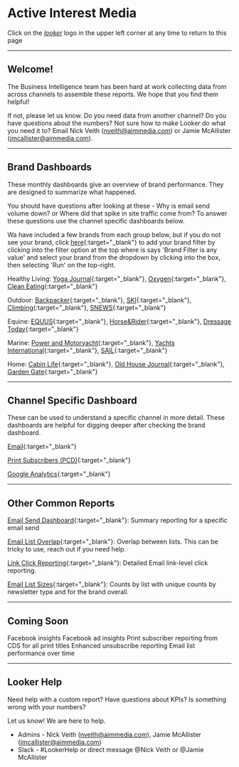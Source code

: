 # Active Interest Media
Click on the [_looker_](https://aimmedia.looker.com) logo in the upper left corner at any time to return to this page

---

## Welcome!

The Business Intelligence team has been hard at work collecting data from across channels to assemble these reports. We hope that you find them helpful!

If not, please let us know. Do you need data from another channel? Do you have questions about the numbers? Not sure how to make Looker do what you need it to? Email Nick Veith (nveith@aimmedia.com) or Jamie McAllister (jmcallister@aimmedia.com).

---

## Brand Dashboards
These monthly dashboards give an overview of brand performance. They are designed to summarize what happened.

You should have questions after looking at these - Why is email send volume down? or Where did that spike in site traffic come from? To answer these questions use the channel specific dashboards below.

Wa have included a few brands from each group below, but if you do not see your brand, click [here](https://aimmedia.looker.com/dashboards/18){:target="_blank"} to add your brand filter by clicking into the filter option at the top where is says 'Brand Filter is any value' and select your brand from the dropdown by clicking into the box, then selecting 'Run' on the top-right.

Healthy Living: [Yoga Journal](https://aimmedia.looker.com/dashboards/18?Brand%20Filter=Yoga%20Journal){:target="_blank"}, [Oxygen](https://aimmedia.looker.com/dashboards/18?Brand%20Filter=Oxygen){:target="_blank"}, [Clean Eating](https://aimmedia.looker.com/dashboards/18?Brand%20Filter=Clean%20Eating){:target="_blank"}

Outdoor: [Backpacker](https://aimmedia.looker.com/dashboards/18?Brand%20Filter=Backpacker){:target="_blank"}, [SKI](https://aimmedia.looker.com/dashboards/18?Brand%20Filter=SKI){:target="_blank"}, [Climbing](https://aimmedia.looker.com/dashboards/18?Brand%20Filter=Climbing){:target="_blank"}, [SNEWS](https://aimmedia.looker.com/dashboards/18?Brand%20Filter=SNEWS){:target="_blank"}

Equine: [EQUUS](https://aimmedia.looker.com/dashboards/18?Brand%20Filter=EQUUS){:target="_blank"}, [Horse&Rider](https://aimmedia.looker.com/dashboards/18?Brand%20Filter=Horse%20&%20Rider){:target="_blank"}, [Dressage Today](https://aimmedia.looker.com/dashboards/18?Brand%20Filter=Dressage%20Today%Online){:target="_blank"}

Marine: [Power and Motoryacht](https://aimmedia.looker.com/dashboards/18?Brand%20Filter=Power%20and%20Motoryacht){:target="_blank"}, [Yachts International](https://aimmedia.looker.com/dashboards/18?Brand%20Filter=Yachts%20Inernational){:target="_blank"}, [SAIL](https://aimmedia.looker.com/dashboards/18?Brand%20Filter=SAIL){:target="_blank"}

Home: [Cabin Life](https://aimmedia.looker.com/dashboards/18?Brand%20Filter=Cabin%20Life){:target="_blank"}, [Old House Journal](https://aimmedia.looker.com/dashboards/18?Brand%20Filter=Old%20House%20Journal){:target="_blank"}, [Garden Gate](https://aimmedia.looker.com/dashboards/18?Brand%20Filter=Garden%20Gate){:target="_blank"}

---

## Channel Specific Dashboard
These can be used to understand a specific channel in more detail. These dashboards are helpful for digging deeper after checking the brand dashboard.

[Email](https://aimmedia.looker.com/dashboards/4){:target="_blank"}

[Print Subscribers (PCD)](https://aimmedia.looker.com/dashboards/6){:target="_blank"}

[Google Analytics](https://aimmedia.looker.com/dashboards/3){:target="_blank"}

---

## Other Common Reports

[Email Send Dashboard](https://aimmedia.looker.com/dashboards/19){:target="_blank"}: Summary reporting for a specific email send

[Email List Overlap](https://aimmedia.looker.com/dashboards/10){:target="_blank"}: Overlap between lists. This can be tricky to use, reach out if you need help.

[Link Click Reporting](https://aimmedia.looker.com/looks/81){:target="_blank"}: Detailed Email link-level click reporting.

[Email List Sizes](https://aimmedia.looker.com/dashboards/9){:target="_blank"}: Counts by list with unique counts by newsletter type and for the brand overall.

___

## Coming Soon

Facebook insights
Facebook ad insights
Print subscriber reporting from CDS for all print titles
Enhanced unsubscribe reporting
Email list performance over time
___

## Looker Help
Need help with a custom report? Have questions about KPIs? Is something wrong with your numbers?

Let us know! We are here to help.

- Admins - Nick Veith (nveith@aimmedia.com), Jamie McAllister (jmcallister@aimmedia.com)
- Slack - #LookerHelp or direct message @Nick Veith or @Jamie McAllister
